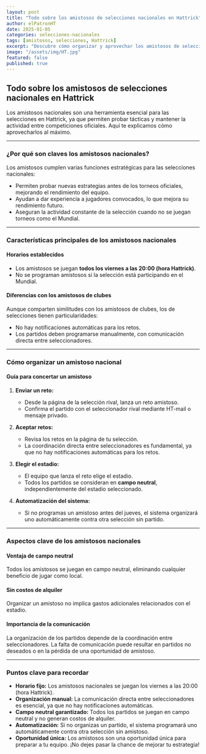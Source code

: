 ```yaml
---
layout: post
title: "Todo sobre los amistosos de selecciones nacionales en Hattrick"
author: elPatronHT
date: 2025-01-05
categories: selecciones-nacionales
tags: [amistosos, selecciones, Hattrick]
excerpt: "Descubre cómo organizar y aprovechar los amistosos de selecciones nacionales en Hattrick."
image: "/assets/img/HT.jpg"
featured: false
published: true
---
```


## Todo sobre los amistosos de selecciones nacionales en Hattrick

Los amistosos nacionales son una herramienta esencial para las selecciones en Hattrick, ya que permiten probar tácticas y mantener la actividad entre competiciones oficiales. Aquí te explicamos cómo aprovecharlos al máximo.

---

### ¿Por qué son claves los amistosos nacionales?

Los amistosos cumplen varias funciones estratégicas para las selecciones nacionales:

- Permiten probar nuevas estrategias antes de los torneos oficiales, mejorando el rendimiento del equipo.
- Ayudan a dar experiencia a jugadores convocados, lo que mejora su rendimiento futuro.
- Aseguran la actividad constante de la selección cuando no se juegan torneos como el Mundial.

---

### Características principales de los amistosos nacionales

#### Horarios establecidos

- Los amistosos se juegan **todos los viernes a las 20:00 (hora Hattrick)**.
- No se programan amistosos si la selección está participando en el Mundial.

#### Diferencias con los amistosos de clubes

Aunque comparten similitudes con los amistosos de clubes, los de selecciones tienen particularidades:

- No hay notificaciones automáticas para los retos.
- Los partidos deben programarse manualmente, con comunicación directa entre seleccionadores.

---

### Cómo organizar un amistoso nacional

#### Guía para concertar un amistoso

1. **Enviar un reto:**

   - Desde la página de la selección rival, lanza un reto amistoso.
   - Confirma el partido con el seleccionador rival mediante HT-mail o mensaje privado.

2. **Aceptar retos:**

   - Revisa los retos en la página de tu selección.
   - La coordinación directa entre seleccionadores es fundamental, ya que no hay notificaciones automáticas para los retos.

3. **Elegir el estadio:**

   - El equipo que lanza el reto elige el estadio.
   - Todos los partidos se consideran en **campo neutral**, independientemente del estadio seleccionado.

4. **Automatización del sistema:**
   - Si no programas un amistoso antes del jueves, el sistema organizará uno automáticamente contra otra selección sin partido.

---

### Aspectos clave de los amistosos nacionales

#### Ventaja de campo neutral

Todos los amistosos se juegan en campo neutral, eliminando cualquier beneficio de jugar como local.

#### Sin costos de alquiler

Organizar un amistoso no implica gastos adicionales relacionados con el estadio.

#### Importancia de la comunicación

La organización de los partidos depende de la coordinación entre seleccionadores. La falta de comunicación puede resultar en partidos no deseados o en la pérdida de una oportunidad de amistoso.

---

### Puntos clave para recordar

- **Horario fijo:** Los amistosos nacionales se juegan los viernes a las 20:00 (hora Hattrick).
- **Organización manual:** La comunicación directa entre seleccionadores es esencial, ya que no hay notificaciones automáticas.
- **Campo neutral garantizado:** Todos los partidos se juegan en campo neutral y no generan costos de alquiler.
- **Automatización:** Si no organizas un partido, el sistema programará uno automáticamente contra otra selección sin amistoso.
- **Oportunidad única:** Los amistosos son una oportunidad única para preparar a tu equipo. ¡No dejes pasar la chance de mejorar tu estrategia!

